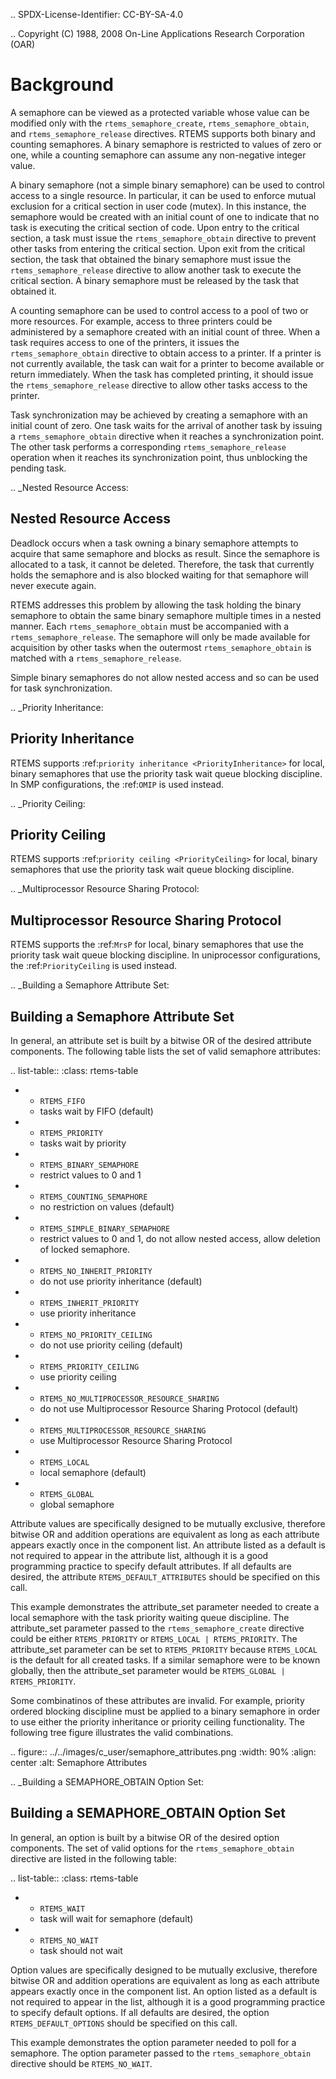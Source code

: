 .. SPDX-License-Identifier: CC-BY-SA-4.0

.. Copyright (C) 1988, 2008 On-Line Applications Research Corporation (OAR)

Background
==========

A semaphore can be viewed as a protected variable whose value can be modified
only with the ``rtems_semaphore_create``, ``rtems_semaphore_obtain``, and
``rtems_semaphore_release`` directives.  RTEMS supports both binary and
counting semaphores. A binary semaphore is restricted to values of zero or one,
while a counting semaphore can assume any non-negative integer value.

A binary semaphore (not a simple binary semaphore) can be used to control
access to a single resource.  In particular, it can be used to enforce mutual
exclusion for a critical section in user code (mutex).  In this instance, the
semaphore would be created with an initial count of one to indicate that no
task is executing the critical section of code.  Upon entry to the critical
section, a task must issue the ``rtems_semaphore_obtain`` directive to prevent
other tasks from entering the critical section.  Upon exit from the critical
section, the task that obtained the binary semaphore must issue the
``rtems_semaphore_release`` directive to allow another task to execute the
critical section.  A binary semaphore must be released by the task that
obtained it.

A counting semaphore can be used to control access to a pool of two or more
resources.  For example, access to three printers could be administered by a
semaphore created with an initial count of three.  When a task requires access
to one of the printers, it issues the ``rtems_semaphore_obtain`` directive to
obtain access to a printer.  If a printer is not currently available, the task
can wait for a printer to become available or return immediately.  When the
task has completed printing, it should issue the ``rtems_semaphore_release``
directive to allow other tasks access to the printer.

Task synchronization may be achieved by creating a semaphore with an initial
count of zero.  One task waits for the arrival of another task by issuing a
``rtems_semaphore_obtain`` directive when it reaches a synchronization point.
The other task performs a corresponding ``rtems_semaphore_release`` operation
when it reaches its synchronization point, thus unblocking the pending task.

.. _Nested Resource Access:

Nested Resource Access
----------------------

Deadlock occurs when a task owning a binary semaphore attempts to acquire that
same semaphore and blocks as result.  Since the semaphore is allocated to a
task, it cannot be deleted.  Therefore, the task that currently holds the
semaphore and is also blocked waiting for that semaphore will never execute
again.

RTEMS addresses this problem by allowing the task holding the binary semaphore
to obtain the same binary semaphore multiple times in a nested manner.  Each
``rtems_semaphore_obtain`` must be accompanied with a
``rtems_semaphore_release``.  The semaphore will only be made available for
acquisition by other tasks when the outermost ``rtems_semaphore_obtain`` is
matched with a ``rtems_semaphore_release``.

Simple binary semaphores do not allow nested access and so can be used for task
synchronization.

.. _Priority Inheritance:

Priority Inheritance
--------------------

RTEMS supports :ref:`priority inheritance <PriorityInheritance>` for local,
binary semaphores that use the priority task wait queue blocking discipline.
In SMP configurations, the :ref:`OMIP` is used instead.

.. _Priority Ceiling:

Priority Ceiling
----------------

RTEMS supports :ref:`priority ceiling <PriorityCeiling>` for local, binary
semaphores that use the priority task wait queue blocking discipline.

.. _Multiprocessor Resource Sharing Protocol:

Multiprocessor Resource Sharing Protocol
----------------------------------------

RTEMS supports the :ref:`MrsP` for local, binary semaphores that use the
priority task wait queue blocking discipline.  In uniprocessor configurations,
the :ref:`PriorityCeiling` is used instead.

.. _Building a Semaphore Attribute Set:

Building a Semaphore Attribute Set
----------------------------------

In general, an attribute set is built by a bitwise OR of the desired attribute
components.  The following table lists the set of valid semaphore attributes:

.. list-table::
 :class: rtems-table

 * - ``RTEMS_FIFO``
   - tasks wait by FIFO (default)
 * - ``RTEMS_PRIORITY``
   - tasks wait by priority
 * - ``RTEMS_BINARY_SEMAPHORE``
   - restrict values to 0 and 1
 * - ``RTEMS_COUNTING_SEMAPHORE``
   - no restriction on values (default)
 * - ``RTEMS_SIMPLE_BINARY_SEMAPHORE``
   - restrict values to 0 and 1, do not allow nested access, allow deletion of
     locked semaphore.
 * - ``RTEMS_NO_INHERIT_PRIORITY``
   - do not use priority inheritance (default)
 * - ``RTEMS_INHERIT_PRIORITY``
   - use priority inheritance
 * - ``RTEMS_NO_PRIORITY_CEILING``
   - do not use priority ceiling (default)
 * - ``RTEMS_PRIORITY_CEILING``
   - use priority ceiling
 * - ``RTEMS_NO_MULTIPROCESSOR_RESOURCE_SHARING``
   - do not use Multiprocessor Resource Sharing Protocol (default)
 * - ``RTEMS_MULTIPROCESSOR_RESOURCE_SHARING``
   - use Multiprocessor Resource Sharing Protocol
 * - ``RTEMS_LOCAL``
   - local semaphore (default)
 * - ``RTEMS_GLOBAL``
   - global semaphore

Attribute values are specifically designed to be mutually exclusive, therefore
bitwise OR and addition operations are equivalent as long as each attribute
appears exactly once in the component list.  An attribute listed as a default
is not required to appear in the attribute list, although it is a good
programming practice to specify default attributes.  If all defaults are
desired, the attribute ``RTEMS_DEFAULT_ATTRIBUTES`` should be specified on this
call.

This example demonstrates the attribute_set parameter needed to create a local
semaphore with the task priority waiting queue discipline.  The attribute_set
parameter passed to the ``rtems_semaphore_create`` directive could be either
``RTEMS_PRIORITY`` or ``RTEMS_LOCAL | RTEMS_PRIORITY``.  The attribute_set
parameter can be set to ``RTEMS_PRIORITY`` because ``RTEMS_LOCAL`` is the
default for all created tasks.  If a similar semaphore were to be known
globally, then the attribute_set parameter would be ``RTEMS_GLOBAL |
RTEMS_PRIORITY``.

Some combinatinos of these attributes are invalid.  For example, priority
ordered blocking discipline must be applied to a binary semaphore in order to
use either the priority inheritance or priority ceiling functionality.  The
following tree figure illustrates the valid combinations.

.. figure:: ../../images/c_user/semaphore_attributes.png
         :width: 90%
         :align: center
         :alt: Semaphore Attributes

.. _Building a SEMAPHORE_OBTAIN Option Set:

Building a SEMAPHORE_OBTAIN Option Set
--------------------------------------

In general, an option is built by a bitwise OR of the desired option
components.  The set of valid options for the ``rtems_semaphore_obtain``
directive are listed in the following table:

.. list-table::
 :class: rtems-table

 * - ``RTEMS_WAIT``
   - task will wait for semaphore (default)
 * - ``RTEMS_NO_WAIT``
   - task should not wait

Option values are specifically designed to be mutually exclusive, therefore
bitwise OR and addition operations are equivalent as long as each attribute
appears exactly once in the component list.  An option listed as a default is
not required to appear in the list, although it is a good programming practice
to specify default options.  If all defaults are desired, the option
``RTEMS_DEFAULT_OPTIONS`` should be specified on this call.

This example demonstrates the option parameter needed to poll for a semaphore.
The option parameter passed to the ``rtems_semaphore_obtain`` directive should
be ``RTEMS_NO_WAIT``.
